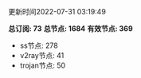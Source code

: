 更新时间2022-07-31 03:19:49

**总订阅: 73**
**总节点: 1684**
**有效节点: 369**
- ss节点: 278
- v2ray节点: 41
- trojan节点: 50
